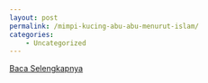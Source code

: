 ```yaml
---
layout: post
permalink: /mimpi-kucing-abu-abu-menurut-islam/
categories:
    - Uncategorized
---
```


[Baca Selengkapnya](/10)